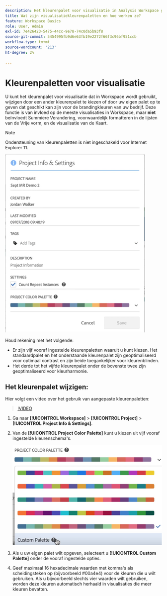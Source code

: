 ```yaml
---
description: Het kleurenpalet voor visualisatie in Analysis Workspace gebruiken
title: Wat zijn visualisatiekleurenpaletten en hoe werken ze?
feature: Workspace Basics
role: User, Admin
exl-id: 7e426423-5475-44cc-9e78-74c0da5b93f8
source-git-commit: 5454995fb9d6e63fb19e2272f66f3c96bf951ccb
workflow-type: tm+mt
source-wordcount: '213'
ht-degree: 2%

---
```


# Kleurenpaletten voor visualisatie

U kunt het kleurenpalet voor visualisatie dat in Workspace wordt gebruikt, wijzigen door een ander kleurenpalet te kiezen of door uw eigen palet op te geven dat geschikt kan zijn voor de brandingkleuren van uw bedrijf. Deze functie is van invloed op de meeste visualisaties in Workspace, maar **niet** beïnvloedt Summiere Verandering, voorwaardelijk formatteren in de lijsten van de Vrije vorm, en de visualisatie van de Kaart.

>[!NOTE]
>
>Ondersteuning van kleurenpaletten is niet ingeschakeld voor Internet Explorer 11.

![](assets/color_palettes.png)

Houd rekening met het volgende:

* Er zijn vijf vooraf ingestelde kleurenpaletten waaruit u kunt kiezen. Het standaardpalet en het onderstaande kleurenpalet zijn geoptimaliseerd voor optimaal contrast en zijn beide toegankelijker voor kleurenblinden.
* Het derde tot het vijfde kleurenpalet onder de bovenste twee zijn geoptimaliseerd voor kleurharmonie.

## Het kleurenpalet wijzigen:

Hier volgt een video over het gebruik van aangepaste kleurenpaletten:

>[!VIDEO](https://video.tv.adobe.com/v/23876/?quality=12)

1. Ga naar **[!UICONTROL Workspace]** > **[!UICONTROL Project]** > **[!UICONTROL Project Info & Settings]**.
1. Van de **[!UICONTROL Project Color Palette]** kunt u kiezen uit vijf vooraf ingestelde kleurenschema&#39;s.

   ![](assets/custom_palette.png)

1. Als u uw eigen palet wilt opgeven, selecteert u **[!UICONTROL Custom Palette]** onder de vooraf ingestelde opties.
1. Geef maximaal 16 hexadecimale waarden met komma&#39;s als scheidingsteken op (bijvoorbeeld #00a4e4) voor de kleuren die u wilt gebruiken. Als u bijvoorbeeld slechts vier waarden wilt gebruiken, worden deze kleuren automatisch herhaald in visualisaties die meer kleuren bevatten.
